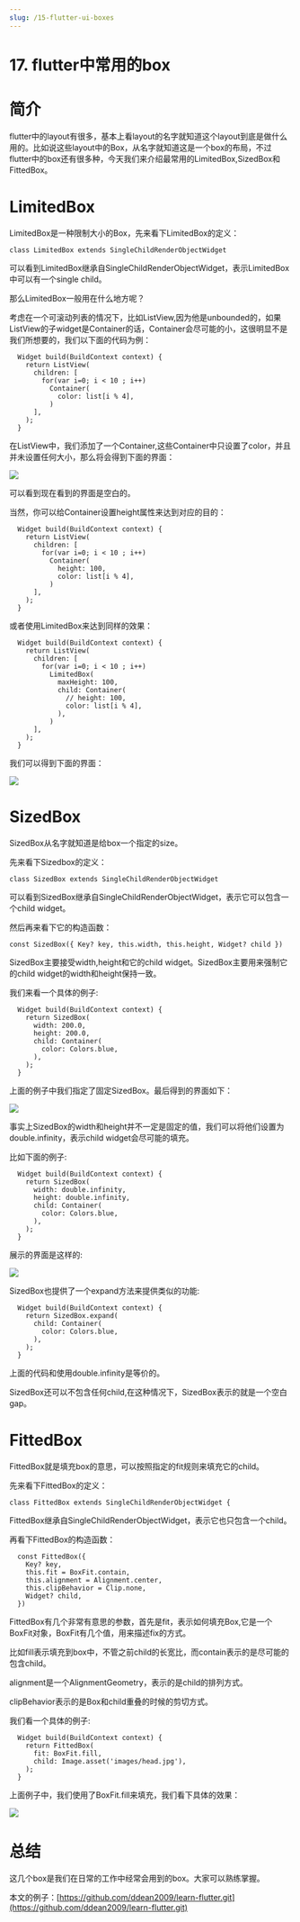 ```yaml
---
slug: /15-flutter-ui-boxes
---
```


# 17. flutter中常用的box



# 简介

flutter中的layout有很多，基本上看layout的名字就知道这个layout到底是做什么用的。比如说这些layout中的Box，从名字就知道这是一个box的布局，不过flutter中的box还有很多种，今天我们来介绍最常用的LimitedBox,SizedBox和FittedBox。

# LimitedBox

LimitedBox是一种限制大小的Box，先来看下LimitedBox的定义：

```
class LimitedBox extends SingleChildRenderObjectWidget 
```

可以看到LimitedBox继承自SingleChildRenderObjectWidget，表示LimitedBox中可以有一个single child。

那么LimitedBox一般用在什么地方呢？

考虑在一个可滚动列表的情况下，比如ListView,因为他是unbounded的，如果ListView的子widget是Container的话，Container会尽可能的小，这很明显不是我们所想要的，我们以下面的代码为例：

```
  Widget build(BuildContext context) {
    return ListView(
      children: [
        for(var i=0; i < 10 ; i++)
          Container(
            color: list[i % 4],
          )
      ],
    );
  }
```

在ListView中，我们添加了一个Container,这些Container中只设置了color，并且并未设置任何大小，那么将会得到下面的界面：

![](https://img-blog.csdnimg.cn/be9088a24f694e02a638dbf880e90673.png)

可以看到现在看到的界面是空白的。

当然，你可以给Container设置height属性来达到对应的目的：

```
  Widget build(BuildContext context) {
    return ListView(
      children: [
        for(var i=0; i < 10 ; i++)
          Container(
            height: 100,
            color: list[i % 4],
          )
      ],
    );
  }
```

或者使用LimitedBox来达到同样的效果：

```
  Widget build(BuildContext context) {
    return ListView(
      children: [
        for(var i=0; i < 10 ; i++)
          LimitedBox(
            maxHeight: 100,
            child: Container(
              // height: 100,
              color: list[i % 4],
            ),
          )
      ],
    );
  }
```

我们可以得到下面的界面：

![](https://img-blog.csdnimg.cn/869ae6d679114bd9a445093af3ea41d8.png)

# SizedBox

SizedBox从名字就知道是给box一个指定的size。

先来看下Sizedbox的定义：

```
class SizedBox extends SingleChildRenderObjectWidget
```

可以看到SizedBox继承自SingleChildRenderObjectWidget，表示它可以包含一个child widget。

然后再来看下它的构造函数：

```
const SizedBox({ Key? key, this.width, this.height, Widget? child })
```

SizedBox主要接受width,height和它的child widget。SizedBox主要用来强制它的child widget的width和height保持一致。

我们来看一个具体的例子:

```
  Widget build(BuildContext context) {
    return SizedBox(
      width: 200.0,
      height: 200.0,
      child: Container(
        color: Colors.blue,
      ),
    );
  }
```

上面的例子中我们指定了固定SizedBox。最后得到的界面如下：

![](https://img-blog.csdnimg.cn/c024a79a814b4f5f9faee19827328a61.png)

事实上SizedBox的width和height并不一定是固定的值，我们可以将他们设置为double.infinity，表示child widget会尽可能的填充。

比如下面的例子:

```
  Widget build(BuildContext context) {
    return SizedBox(
      width: double.infinity,
      height: double.infinity,
      child: Container(
        color: Colors.blue,
      ),
    );
  }
```

展示的界面是这样的:

![](https://img-blog.csdnimg.cn/445e1bfb97124d59a1ce3902089e00f6.png)

SizedBox也提供了一个expand方法来提供类似的功能:

```
  Widget build(BuildContext context) {
    return SizedBox.expand(
      child: Container(
        color: Colors.blue,
      ),
    );
  }
```

上面的代码和使用double.infinity是等价的。

SizedBox还可以不包含任何child,在这种情况下，SizedBox表示的就是一个空白gap。

# FittedBox

FittedBox就是填充box的意思，可以按照指定的fit规则来填充它的child。

先来看下FittedBox的定义：

```
class FittedBox extends SingleChildRenderObjectWidget {
```

FittedBox继承自SingleChildRenderObjectWidget，表示它也只包含一个child。

再看下FittedBox的构造函数：

```
  const FittedBox({
    Key? key,
    this.fit = BoxFit.contain,
    this.alignment = Alignment.center,
    this.clipBehavior = Clip.none,
    Widget? child,
  })
```

FittedBox有几个非常有意思的参数，首先是fit，表示如何填充Box,它是一个BoxFit对象，BoxFit有几个值，用来描述fix的方式。

比如fill表示填充到box中，不管之前child的长宽比，而contain表示的是尽可能的包含child。

alignment是一个AlignmentGeometry，表示的是child的排列方式。

clipBehavior表示的是Box和child重叠的时候的剪切方式。

我们看一个具体的例子:

```
  Widget build(BuildContext context) {
    return FittedBox(
      fit: BoxFit.fill,
      child: Image.asset('images/head.jpg'),
    );
  }
```

上面例子中，我们使用了BoxFit.fill来填充，我们看下具体的效果：

![](https://img-blog.csdnimg.cn/4b937fec17954bd0b598bc6c057f8ec2.png)


# 总结

这几个box是我们在日常的工作中经常会用到的box。大家可以熟练掌握。

本文的例子：[https://github.com/ddean2009/learn-flutter.git](https://github.com/ddean2009/learn-flutter.git)






